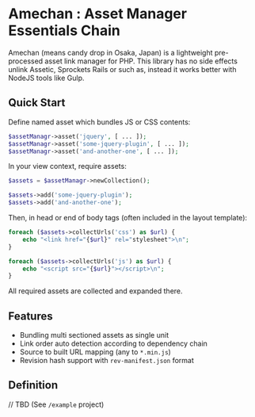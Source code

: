 # Amechan : Asset Manager Essentials Chain

Amechan (means candy drop in Osaka, Japan) is a lightweight pre-processed asset link manager for PHP.
This library has no side effects unlink Assetic, Sprockets Rails or such as, instead it works better with NodeJS tools like Gulp.

## Quick Start

Define named asset which bundles JS or CSS contents:

```php
$assetManagr->asset('jquery', [ ... ]);
$assetManagr->asset('some-jquery-plugin', [ ... ]);
$assetManagr->asset('and-another-one', [ ... ]);
```

In your view context, require assets:

```php
$assets = $assetManagr->newCollection();

$assets->add('some-jquery-plugin');
$assets->add('and-another-one');
```

Then, in head or end of body tags (often included in the layout template):

```php
foreach ($assets->collectUrls('css') as $url) {
    echo "<link href="{$url}" rel="stylesheet">\n";
}

foreach ($assets->collectUrls('js') as $url) {
    echo "<script src="{$url}"></script>\n";
}
```

All required assets are collected and expanded there.

## Features

- Bundling multi sectioned assets as single unit
- Link order auto detection according to dependency chain
- Source to built URL mapping (any to `*.min.js`)
- Revision hash support with `rev-manifest.json` format

## Definition

// TBD (See `/example` project)
